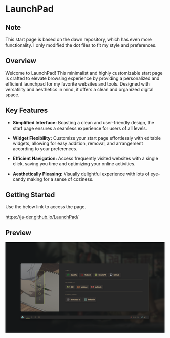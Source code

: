 # LaunchPad

## Note

This start page is based on the dawn repository, which has even more functionality. I only modified the dot files to fit my style and preferences.

## Overview

Welcome to LaunchPad! This minimalist and highly customizable start page is crafted to elevate browsing experience by providing a personalized and efficient launchpad for my favorite websites and tools. Designed with versatility and aesthetics in mind, it offers a clean and organized digital space.

## Key Features

- **Simplified Interface:** Boasting a clean and user-friendly design, the start page ensures a seamless experience for users of all levels.

- **Widget Flexibility:** Customize your start page effortlessly with editable widgets, allowing for easy addition, removal, and arrangement according to your preferences.

- **Efficient Navigation:** Access frequently visited websites with a single click, saving you time and optimizing your online activities.

- **Aesthetically Pleasing:** Visually delightful experience with lots of eye-candy making for a sense of coziness.

## Getting Started

Use the below link to access the page.

https://ja-der.github.io/LaunchPad/

## Preview

![PREVIEW](LaunchPadpreview.png)
